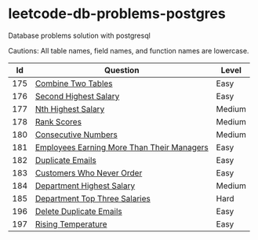# leetcode-db-problems-postgres
Database problems solution with postgresql

Cautions: All table names, field names, and function names are lowercase.

|Id|Question|Level|
|--|--|--|
|175|[Combine Two Tables](175.combine-two-tables)|Easy|
|176|[Second Highest Salary](176.second-highest-salary)|Easy|
|177|[Nth Highest Salary](177.nth-highest-salary)|Medium|
|178|[Rank Scores](178.rank-scores)|Medium|
|180|[Consecutive Numbers](180.consecutive-numbers)|Medium|
|181|[Employees Earning More Than Their Managers](181.employees-earning-more-than-their-managers)|Easy|
|182|[Duplicate Emails](182.duplicate-emails)|Easy|
|183|[Customers Who Never Order](183.customers-who-never-order)|Easy|
|184|[Department Highest Salary](184.department-highest-salary)|Medium|
|185|[Department Top Three Salaries](185.department-top-three-salaries)|Hard|
|196|[Delete Duplicate Emails](196.delete-duplicate-emails)|Easy|
|197|[Rising Temperature](197.rising-temperature)|Easy|